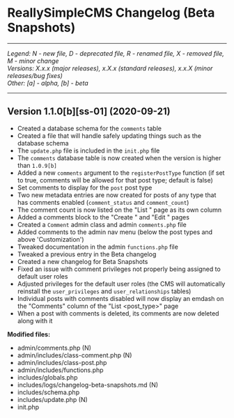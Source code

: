 # ReallySimpleCMS Changelog (Beta Snapshots)

----------------------------------------------------------------------------------------------------
*Legend: N - new file, D - deprecated file, R - renamed file, X - removed file, M - minor change*<br>
*Versions: X.x.x (major releases), x.X.x (standard releases), x.x.X (minor releases/bug fixes)*<br>
*Other: [a] - alpha, [b] - beta*

----------------------------------------------------------------------------------------------------
## Version 1.1.0[b][ss-01] (2020-09-21)

- Created a database schema for the `comments` table
- Created a file that will handle safely updating things such as the database schema
- The `update.php` file is included in the `init.php` file
- The `comments` database table is now created when the version is higher than `1.0.9[b]`
- Added a new `comments` argument to the `registerPostType` function (if set to true, comments will be allowed for that post type; default is false)
- Set comments to display for the `post` post type
- Two new metadata entries are now created for posts of any type that has comments enabled (`comment_status` and `comment_count`)
- The comment count is now listed on the "List <post type>" page as its own column
- Added a comments block to the "Create <post type>" and "Edit <post type>" pages
- Created a `Comment` admin class and admin `comments.php` file
- Added comments to the admin nav menu (below the post types and above 'Customization')
- Tweaked documentation in the admin `functions.php` file
- Tweaked a previous entry in the Beta changelog
- Created a new changelog for Beta Snapshots
- Fixed an issue with comment privileges not properly being assigned to default user roles
- Adjusted privileges for the default user roles (the CMS will automatically reinstall the `user_privileges` and `user_relationships` tables)
- Individual posts with comments disabled will now display an emdash on the "Comments" column of the "List <post_type>" page
- When a post with comments is deleted, its comments are now deleted along with it

**Modified files:**
- admin/comments.php (N)
- admin/includes/class-comment.php (N)
- admin/includes/class-post.php
- admin/includes/functions.php
- includes/globals.php
- includes/logs/changelog-beta-snapshots.md (N)
- includes/schema.php
- includes/update.php (N)
- init.php